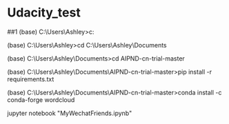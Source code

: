 # Udacity_test
##1
(base) C:\Users\Ashley>c:

(base) C:\Users\Ashley>cd C:\Users\Ashley\Documents

(base) C:\Users\Ashley\Documents>cd AIPND-cn-trial-master

(base) C:\Users\Ashley\Documents\AIPND-cn-trial-master>pip install -r requirements.txt

(base) C:\Users\Ashley\Documents\AIPND-cn-trial-master>conda install -c conda-forge wordcloud

jupyter notebook "MyWechatFriends.ipynb"
